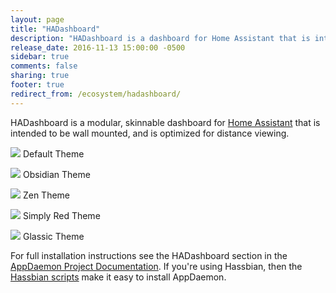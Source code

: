 ```yaml
---
layout: page
title: "HADashboard"
description: "HADashboard is a dashboard for Home Assistant that is intended to be wall mounted, and is optimized for distance viewing."
release_date: 2016-11-13 15:00:00 -0500
sidebar: true
comments: false
sharing: true
footer: true
redirect_from: /ecosystem/hadashboard/
---
```


HADashboard is a modular, skinnable dashboard for [Home Assistant](/) that is intended to be wall mounted, and is optimized for distance viewing.

<p class='img'>
    <img src='/images/hadashboard/dash1.png' />
    Default Theme
</p>

<p class='img'>
    <img src='/images/hadashboard/dash2.png' />
    Obsidian Theme
</p>

<p class='img'>
    <img src='/images/hadashboard/dash3.png' />
    Zen Theme
</p>

<p class='img'>
    <img src='/images/hadashboard/dash4.png' />
    Simply Red Theme
</p>

<p class='img'>
    <img src='/images/hadashboard/dash5.png' />
    Glassic Theme
</p>

For full installation instructions see the HADashboard section in the [AppDaemon Project Documentation](http://appdaemon.readthedocs.io/en/stable/DASHBOARD_INSTALL.html). If you're using Hassbian, then the [Hassbian scripts](https://github.com/home-assistant/hassbian-scripts/blob/dev/docs/appdaemon.md) make it easy to install AppDaemon.

